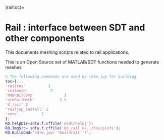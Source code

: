 (railtoc)=
# Rail : interface between SDT and other components

This documents meshing scripts related to rail applications.

This is an Open Source set of MATLAB/SDT functions needed to generate meshes 


````matlab
% The following commands are used by sdtm.jup for building
toc={...
'railtoc'          1
'railmesh'          2
'mapRailComp'             3
'urnRailMesh'           3 % 
'd_rail' 2
'railjup_Install' 2
'cntc'          2
};
RO.helpDir=sdtu.f.cffile('@sdt/helpj');
RO.ImgSrc= sdtu.f.cffile('@d_rail.m/../tex/plots');
RO.BuildCmd='sdtm.jup(''Buildrail'')';
````